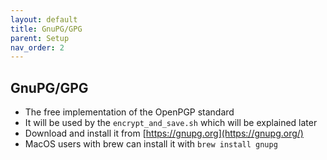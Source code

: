 ```yaml
---
layout: default
title: GnuPG/GPG
parent: Setup
nav_order: 2
---
```


## GnuPG/GPG
- The free implementation of the OpenPGP standard
- It will be used by the `encrypt_and_save.sh` which will be explained later
- Download and install it from [https://gnupg.org](https://gnupg.org/)
- MacOS users with brew can install it with `brew install gnupg`
